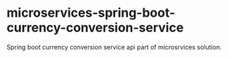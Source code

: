# microservices-spring-boot-currency-conversion-service


Spring boot currency conversion service api part of microsrvices solution.
